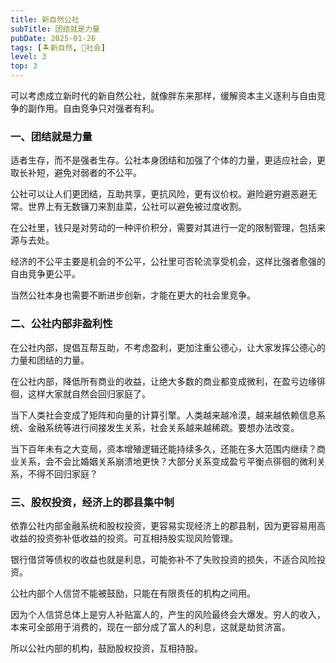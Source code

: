 ```yaml
---
title: 新自然公社
subTitle: 团结就是力量
pubDate: 2025-01-26
tags: [🏝新自然, 👫社会]
level: 3
top: 3
---
```


可以考虑成立新时代的新自然公社，就像胖东来那样，缓解资本主义逐利与自由竞争的副作用。自由竞争只对强者有利。

### 一、团结就是力量

适者生存，而不是强者生存。公社本身团结和加强了个体的力量，更适应社会，更取长补短，避免对弱者的不公平。

公社可以让人们更团结，互助共享，更抗风险，更有议价权。避险避穷避恶避无常。世界上有无数镰刀来割韭菜，公社可以避免被过度收割。

在公社里，钱只是对劳动的一种评价积分，需要对其进行一定的限制管理，包括来源与去处。

经济的不公平主要是机会的不公平，公社里可否轮流享受机会，这样比强者愈强的自由竞争更公平。

当然公社本身也需要不断进步创新，才能在更大的社会里竞争。

### 二、公社内部非盈利性

在公社内部，提倡互帮互助，不考虑盈利，更加注重公德心，让大家发挥公德心的力量和团结的力量。

在公社内部，降低所有商业的收益，让绝大多数的商业都变成微利，在盈亏边缘徘徊，这样大家就自然会回归家庭了。

当下人类社会变成了矩阵和向量的计算引擎。人类越来越冷漠，越来越依赖信息系统、金融系统等进行间接发生关系，社会关系越来越稀疏。要想办法改变。

当下百年未有之大变局，资本增殖逻辑还能持续多久，还能在多大范围内继续？商业关系，会不会比婚姻关系崩溃地更快？大部分关系变成盈亏平衡点徘徊的微利关系，不得不回归家庭？

### 三、股权投资，经济上的郡县集中制

依靠公社内部金融系统和股权投资，更容易实现经济上的郡县制，因为更容易用高收益的投资弥补低收益的投资。可互相持股实现风险管理。

银行借贷等债权的收益也就是利息，可能弥补不了失败投资的损失，不适合风险投资。

公社内部个人信贷不能被鼓励，只能在有限责任的机构之间用。

因为个人信贷总体上是穷人补贴富人的，产生的风险最终会大爆发。穷人的收入，本来可全部用于消费的，现在一部分成了富人的利息，这就是劫贫济富。

所以公社内部的机构，鼓励股权投资，互相持股。
